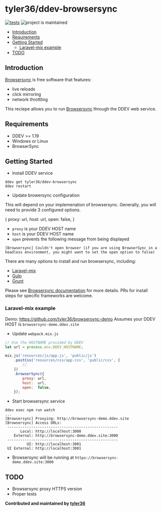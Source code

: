 # tyler36/ddev-browsersync <!-- omit in toc -->

[![tests](https://github.com/tyler36/ddev-browsersync/actions/workflows/tests.yml/badge.svg)](https://github.com/tyler36/ddev-browsersync/actions/workflows/tests.yml) ![project is maintained](https://img.shields.io/maintenance/yes/2022.svg)

- [Introduction](#introduction)
- [Requirements](#requirements)
- [Getting Started](#getting-started)
  - [Laravel-mix example](#laravel-mix-example)
- [TODO](#todo)

## Introduction

[Browsersync](https://browsersync.io/) is free software that features:

- live reloads
- click mirroring
- network throttling

This reciepe allows you to run [Browsersync](https://browsersync.io/) through the DDEV web service.

## Requirements

- DDEV >= 1.19
- Windows or Linux
- BrowserSync

## Getting Started

- Install DDEV service

```shell
ddev get tyler36/ddev-browsersync
ddev restart
```

- Update browersync configuration

This will depend on your implemenation of browsersync.
Generally, you will need to provide 3 configured options.

{
      proxy: url,
      host:  url,
      open:  false,
}

- `proxy` is your DDEV HOST name
- `host` is your DDEV HOST name
- `open` prevents the following message from being displayed

```shell
[Browsersync] Couldn't open browser (if you are using BrowserSync in a headless environment, you might want to set the open option to false)
```

There are many options to install and run browsersync, including:

- [Laravel-mix](https://laravel-mix.com/docs/4.0/browsersync)
- [Gulp](https://browsersync.io/docs/gulp)
- [Grunt](https://browsersync.io/docs/grunt)

Please see [Browsersync documentation](https://browsersync.io/docs) for more details.
PRs for install steps for specific frameworks are welcome.

### Laravel-mix example

Demo: <https://github.com/tyler36/browsersync-demo>
Assumes your DDEV HOST is `browsersync-demo.ddev.site`

- Update `webpack.mix.js`

```js
// Use the HOSTNAME provided by DDEV
let url = process.env.DDEV_HOSTNAME;

mix.js('resources/js/app.js', 'public/js')
    .postCss('resources/css/app.css', 'public/css', [
        //
    ])
    .browserSync({
        proxy: url,
        host:  url,
        open:  false,
    });
```

- Start browsersync service

```shell
ddev exec npm run watch
...
[Browsersync] Proxying: http://browsersync-demo.ddev.site
[Browsersync] Access URLs:
 ---------------------------------------------------
       Local: http://localhost:3000
    External: http://browsersync-demo.ddev.site:3000
 ---------------------------------------------------
          UI: http://localhost:3001
 UI External: http://localhost:3001
```

- Browsersync will be running at `https://browsersync-demo.ddev.site:3000`

## TODO

- Browsersync proxy HTTPS version
- Proper tests

**Contributed and maintained by [tyler36](https://github.com/tyler36)**
